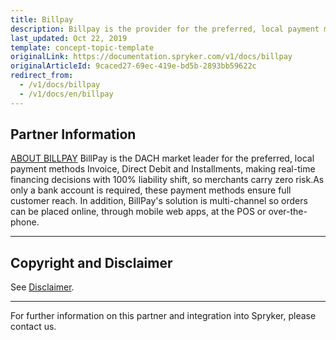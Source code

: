 ```yaml
---
title: Billpay
description: Billpay is the provider for the preferred, local payment methods Invoice, Direct Debit and Installments.
last_updated: Oct 22, 2019
template: concept-topic-template
originalLink: https://documentation.spryker.com/v1/docs/billpay
originalArticleId: 9caced27-69ec-419e-bd5b-2893bb59622c
redirect_from:
  - /v1/docs/billpay
  - /v1/docs/en/billpay
---
```


## Partner Information

[ABOUT BILLPAY](https://www.billpay.de/de/) 
BillPay is the DACH market leader for the preferred, local payment methods Invoice, Direct Debit and Installments, making real-time financing decisions with 100% liability shift, so merchants carry zero risk.As only a bank account is required, these payment methods ensure full customer reach. In addition, BillPay's solution is multi-channel so orders can be placed online, through mobile web apps, at the POS or over-the-phone. 

---

## Copyright and Disclaimer

See [Disclaimer](https://github.com/spryker/spryker-documentation).

---
For further information on this partner and integration into Spryker, please contact us.

<div class="hubspot-forms hubspot-forms--docs">
<div class="hubspot-form" id="hubspot-partners-1">
            <div class="script-embed" data-code="
                                            hbspt.forms.create({
				                                portalId: '2770802',
				                                formId: '163e11fb-e833-4638-86ae-a2ca4b929a41',
              	                                onFormReady: function() {
              		                                const hbsptInit = new CustomEvent('hbsptInit', {bubbles: true});
              		                                document.querySelector('#hubspot-partners-1').dispatchEvent(hbsptInit);
              	                                }
				                            });
            "></div>
</div>
</div>

<!---

## DRAFT NOTE: THIS INFO IS HIDDEN TILL WE HAVE FINAL APPROVAL FROM BILLPAY AND THE DEVELOPMENT IS COMPLETED.

## Prerequisites

To use Billpay, you will need to create a Billpay account or use your existing credentials.

If you do not have a Billpay account, you can create one on the Billpay website: [https://www.billpay.de/en//](https://www.billpay.de/en//)

You will also need your Merchant ID, Portal ID and security key - all provided by Billpay.

Additional important information can be found in the Billpay documentation - [https://www.billpay.de/en/shopintegration/techdocs/](https://www.billpay.de/en/shopintegration/techdocs/).

To integrate Billpay make sure you familiar with concept of [Extending Spryker](/docs/scos/dev/back-end-development/extending-spryker/extending-the-spryker-core-functionality.html).

## Installation

**Composer dependency**:

To install the module, use composer, [https://getcomposer.org/](https://getcomposer.org/):
```bashcomposer require spryker-eco/billpay```

**Billpay visuals**:

If you want to use Billpay visuals on your website, please download them directly from Billpay [https://www.billpay.de/en/shopintegration/downloads/](https://www.billpay.de/en/shopintegration/downloads/).
--->
